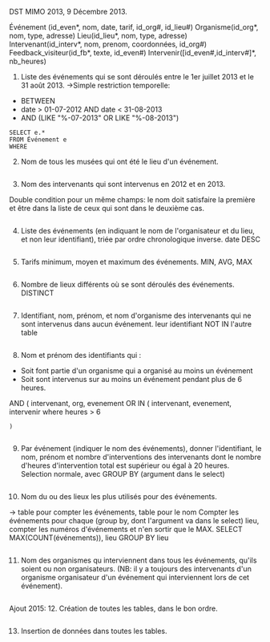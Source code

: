 DST MIMO 2013, 9 Décembre 2013.

Événement (id_even*, nom, date, tarif, id_org#, id_lieu#)
Organisme(id_org*, nom, type, adresse)
Lieu(id_lieu*, nom, type, adresse)
Intervenant(id_interv*, nom, prenom, coordonnées, id_org#)
Feedback_visiteur(id_fb*, texte, id_even#)
Intervenir([id_even#,id_interv#]*, nb_heures)

1. Liste des événements qui se sont déroulés entre le 1er juillet 2013 et le 31 août 2013.
→Simple restriction temporelle:
* BETWEEN
* date > 01-07-2012
  AND date < 31-08-2013
* AND (LIKE "%-07-2013" OR LIKE "%-08-2013")
```
SELECT e.*
FROM Événement e
WHERE
```
2. Nom de tous les musées qui ont été le lieu d'un événement.
```

```
3. Nom des intervenants qui sont intervenus en 2012 et en 2013.

Double condition pour un même champs: le nom doit satisfaire la première et être dans la liste de ceux qui sont dans le deuxième cas.
```

```
4. Liste des événements (en indiquant le nom de l'organisateur et du lieu, et non leur identifiant), triée par ordre chronologique inverse.
date DESC
```

```
5. Tarifs minimum, moyen et maximum des événements.
MIN, AVG, MAX
```

```
6. Nombre de lieux différents où se sont déroulés des événements.
DISTINCT
```

```
7. Identifiant, nom, prénom, et nom d'organisme des intervenants qui ne sont intervenus dans aucun événement.
leur identifiant NOT IN l'autre table
```

```
8. Nom et prénom des identifiants qui :
  * Soit font partie d'un organisme qui a organisé au moins un événement
  * Soit sont intervenus sur au moins un événement pendant plus de 6 heures.

  AND (
    intervenant, org, evenement
    OR IN (
      intervenant, evenement, intervenir
      where heures >
      6

    )
```

```
9. Par événement (indiquer le nom des événements), donner l'identifiant, le nom, prénom et nombre d'interventions des intervenants dont le nombre d'heures d'intervention total est supérieur ou égal à 20 heures.
Selection normale, avec GROUP BY (argument dans le select)
```

```
10. Nom du ou des lieux les plus utilisés pour des événements.

→ table pour compter les événements, table pour le nom
Compter les événements pour chaque (group by, dont l'argument va dans le select) lieu, compter les numéros d'événements et n'en sortir que le MAX.
SELECT MAX(COUNT(événements)), lieu
GROUP BY lieu
```

```
11. Nom des organismes qu interviennent dans tous les événements, qu'ils soient ou non organisateurs. (NB: il y a toujours des intervenants d'un organisme organisateur d'un événement qui interviennent lors de cet événement).
```

```
Ajout 2015:
12. Création de toutes les tables, dans le bon ordre.
```

```
13. Insertion de données dans toutes les tables.
```

``` 
